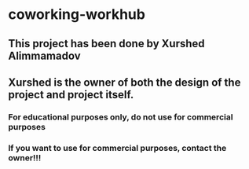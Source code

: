 # coworking-workhub
## This project has been done by Xurshed Alimmamadov
## Xurshed is the owner of both the design of the project and project itself.
### For educational purposes only, do not use for commercial purposes
### If you want to use for commercial purposes, contact the owner!!!
